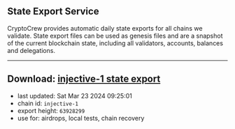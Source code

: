 ## State Export Service
CryptoCrew provides automatic daily state exports for all chains we validate. State export files can be used as genesis files and are a snapshot of the current blockchain state, including all validators, accounts, balances and delegations.

---
**Download: [injective-1 state export](https://dl-eu2.ccvalidators.com/SERVICE/injective/injective-1_export_63928299.json)**
---

- last updated: Sat Mar 23 2024 09:25:01
- chain id: `injective-1`
- export height: `63928299`
- use for: airdrops, local tests, chain recovery

